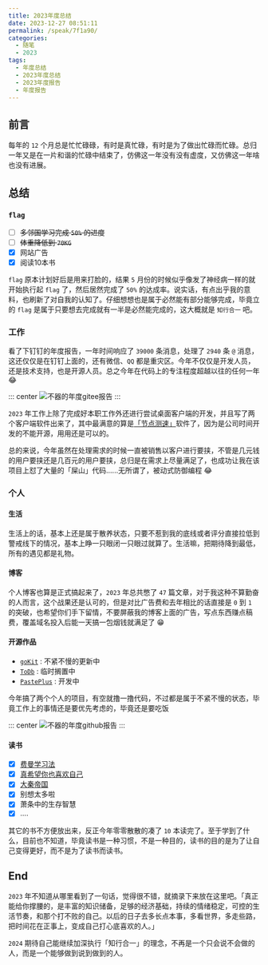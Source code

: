 ```yaml
---
title: 2023年度总结
date: 2023-12-27 08:51:11
permalink: /speak/7f1a90/
categories:
  - 随笔
  - 2023
tags:
  - 年度总结
  - 2023年度总结
  - 2023年度报告
  - 年度报告
---
```


## 前言

每年的 `12` 个月总是忙忙碌碌，有时是真忙碌，有时是为了做出忙碌而忙碌。总归一年又是在一片和谐的忙碌中结束了，仿佛这一年没有没有虚度，又仿佛这一年啥也没有进展。

<!-- more -->

<InArticleAdsense
    data-ad-client="ca-pub-1725717718088510"
    data-ad-slot="7426219401">
</InArticleAdsense>

## 总结

### `flag`

- [ ] ~~多邻国学习完成 `50%` 的进度~~
- [ ] ~~体重降低到 `70KG`~~
- [x] 网站广告
- [x] 阅读10本书

`flag` 原本计划好后是用来打脸的，结果 `5` 月份的时候似乎像发了神经病一样的就开始执行起 `flag` 了，然后居然完成了 `50%` 的达成率。说实话，有点出乎我的意料，也刷新了对自我的认知了。仔细想想也是属于必然能有部分能够完成，毕竟立的 `flag` 是属于只要想去完成就有一半是必然能完成的，这大概就是 `知行合一` 吧。

### 工作

看了下钉钉的年度报告，一年时间响应了 `39000` 条消息，处理了 `2940` 条 `@` 消息，这还仅仅是在钉钉上面的，还有微信、`QQ` 都是重灾区。今年不仅仅是开发人员，还是技术支持，也是开源人员。总之今年在代码上的专注程度超越以往的任何一年 😂

::: center
![不器的年度gitee报告](https://cdn.jsdelivr.net/gh/xingcxb/blog_img@blog1/随笔/2023WorkGit.png)
:::

<InArticleAdsense
    data-ad-client="ca-pub-1725717718088510"
    data-ad-slot="4281148213">
</InArticleAdsense>

`2023` 年工作上除了完成好本职工作外还进行尝试桌面客户端的开发，并且写了两个客户端软件出来了，其中最满意的算是[「节点测速」](https://github.com/xingcxb/nodeSpeedTest)软件了，因为是公司时间开发的不能开源，用用还是可以的。

总的来说，今年虽然在处理需求的时候一直被销售以客户进行要挟，不管是几元钱的用户要挟还是几百元的用户要挟，总归是在需求上尽量满足了，也成功让我在该项目上怼了大量的「屎山」代码......无所谓了，被动式防御编程 😂

### 个人

#### 生活
生活上的话，基本上还是属于散养状态，只要不惹到我的底线或者评分直接拉低到警戒线下的情况，基本上睁一只眼闭一只眼过就算了。生活嘛，把期待降到最低，所有的遇见都是礼物。

#### 博客
个人博客也算是正式搞起来了，`2023` 年总共憋了 `47` 篇文章，对于我这种不算勤奋的人而言，这个战果还是认可的，但是对比广告费和去年相比的话直接是 `0` 到 `1` 的突破，也希望你们手下留情，不要屏蔽我的博客上面的广告，写点东西赚点稿费，覆盖域名投入后能一天搞一包烟钱就满足了 😁

#### 开源作品

- [`goKit`](https://github.com/xingcxb/goKit) : 不紧不慢的更新中
- [`ToDb`](https://github.com/xingcxb/todb) : 临时搁置中
- [`PastePlus`](https://github.com/xingcxb) : 开发中

今年搞了两个个人的项目，有空就撸一撸代码，不过都是属于不紧不慢的状态，毕竟工作上的事情还是要优先考虑的，毕竟还是要吃饭

::: center
![不器的年度github报告](https://cdn.jsdelivr.net/gh/xingcxb/blog_img@blog1/随笔/2023GitHub.png)
:::

<InArticleAdsense
    data-ad-client="ca-pub-1725717718088510"
    data-ad-slot="4281148213">
</InArticleAdsense>

#### 读书

- [x] [费曼学习法](https://xingcxb.com/read/5f3953/)
- [x] [真希望你也喜欢自己](https://xingcxb.com/read/e116bf/)
- [x] [大秦帝国](https://xingcxb.com/read/306978/)
- [x] 别想太多啦
- [x] 萧条中的生存智慧
- [x] ....

其它的书不方便放出来，反正今年零零散散的凑了 `10` 本读完了。至于学到了什么，目前也不知道，毕竟读书是一种习惯，不是一种目的，读书的目的是为了让自己变得更好，而不是为了读书而读书。

## End

`2023` 年不知道从哪里看到了一句话，觉得很不错，就摘录下来放在这里吧。「真正能给你撑腰的，是丰富的知识储备，足够的经济基础，持续的情绪稳定，可控的生活节奏，和那个打不败的自己。以后的日子去多长点本事，多看世界，多走些路，把时间花在正事上，变成自己打心底喜欢的人。」

`2024` 期待自己能继续加深执行「知行合一」的理念，不再是一个只会说不会做的人，而是一个能够做到说到做到的人。
